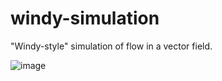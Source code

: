 # windy-simulation
"Windy-style" simulation of flow in a vector field.

![image](https://user-images.githubusercontent.com/85038909/208389981-575ae215-c451-407c-8294-0a256a39715f.png)
